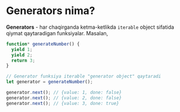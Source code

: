 # Generators nima?

**Generators** - har chaqirganda ketma-ketlikda `iterable` object sifatida qiymat qaytaradigan funksiyalar. Masalan,

```javascript
function* generateNumber() {
  yield 1;
  yield 2;
  return 3;
}

// Generator funksiya iterable "generator object" qaytaradi
let generator = generateNumber();

generator.next(); // {value: 1, done: false}
generator.next(); // {value: 2, done: false}
generator.next(); // {value: 3, done: true}
```
